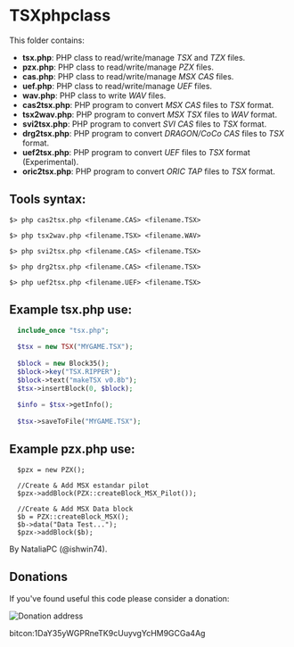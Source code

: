 # TSXphpclass

This folder contains:
  * **tsx.php**: PHP class to read/write/manage _TSX_ and _TZX_ files.
  * **pzx.php**: PHP class to read/write/manage _PZX_ files.
  * **cas.php**: PHP class to read/write/manage _MSX CAS_ files.
  * **uef.php**: PHP class to read/write/manage _UEF_ files.
  * **wav.php**: PHP class to write _WAV_ files.
  * **cas2tsx.php**: PHP program to convert _MSX CAS_ files to _TSX_ format.
  * **tsx2wav.php**: PHP program to convert _MSX TSX_ files to _WAV_ format.
  * **svi2tsx.php**: PHP program to convert _SVI CAS_ files to _TSX_ format.
  * **drg2tsx.php**: PHP program to convert _DRAGON/CoCo CAS_ files to _TSX_ format.
  * **uef2tsx.php**: PHP program to convert _UEF_ files to _TSX_ format (Experimental).
  * **oric2tsx.php**: PHP program to convert _ORIC TAP_ files to _TSX_ format.


## Tools syntax:
```
$> php cas2tsx.php <filename.CAS> <filename.TSX>

$> php tsx2wav.php <filename.TSX> <filename.WAV>

$> php svi2tsx.php <filename.CAS> <filename.TSX>

$> php drg2tsx.php <filename.CAS> <filename.TSX>

$> php uef2tsx.php <filename.UEF> <filename.TSX>
```

## Example **tsx.php** use:
```php
  include_once "tsx.php";
  
  $tsx = new TSX("MYGAME.TSX");
  
  $block = new Block35();
  $block->key("TSX.RIPPER");
  $block->text("makeTSX v0.8b");
  $tsx->insertBlock(0, $block);
  
  $info = $tsx->getInfo();
  
  $tsx->saveToFile("MYGAME.TSX");
```
## Example **pzx.php** use:
```
  $pzx = new PZX();
  
  //Create & Add MSX estandar pilot
  $pzx->addBlock(PZX::createBlock_MSX_Pilot());
  
  //Create & Add MSX Data block 
  $b = PZX::createBlock_MSX();
  $b->data("Data Test...");
  $pzx->addBlock($b);
```

By NataliaPC (@ishwin74).

## Donations

If you've found useful this code please consider a donation:

![Donation address](http://www.eslamejor.com/Bitcoin_Address_Donaciones.png)

bitcon:1DaY35yWGPRneTK9cUuyvgYcHM9GCGa4Ag
